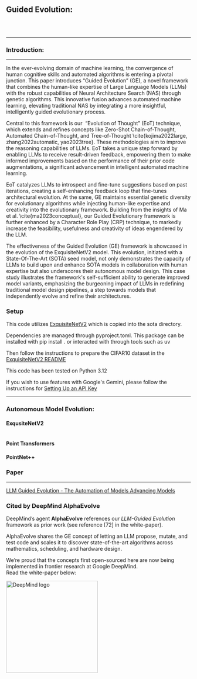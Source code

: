 ## Guided Evolution:

<p align="left">
  <img src="./assets/header.png" alt="">
</p>
<br>

______

### Introduction:
______

In the ever-evolving domain of machine learning, the convergence of human cognitive skills and automated algorithms is entering a pivotal junction. This paper introduces “Guided Evolution” (GE), a novel framework that combines the human-like expertise of Large Language Models (LLMs) with the robust capabilities of Neural Architecture Search (NAS) through genetic algorithms. This innovative fusion advances automated machine learning, elevating traditional NAS by integrating a more insightful, intelligently guided evolutionary process.

Central to this framework is our  “Evolution of Thought” (EoT) technique, which extends and refines concepts like Zero-Shot Chain-of-Thought, Automated Chain-of-Thought, and Tree-of-Thought \cite{kojima2022large, zhang2022automatic, yao2023tree}. These methodologies aim to improve the reasoning capabilities of LLMs. EoT takes a unique step forward by enabling LLMs to receive result-driven feedback, empowering them to make informed improvements based on the performance of their prior code augmentations, a significant advancement in intelligent automated machine learning.

EoT catalyzes LLMs to introspect and fine-tune suggestions based on past iterations, creating a self-enhancing feedback loop that fine-tunes architectural evolution. At the same, GE maintains essential genetic diversity for evolutionary algorithms while injecting human-like expertise and creativity into the evolutionary framework. Building from the insights of Ma et al. \cite{ma2023conceptual}, our Guided Evolutionary framework is further enhanced by a Character Role Play (CRP) technique, to markedly increase the feasibility, usefulness and creativity of ideas engendered by the LLM. 

The effectiveness of the Guided Evolution (GE) framework is showcased in the evolution of the ExquisiteNetV2 model. This evolution, initiated with a State-Of-The-Art (SOTA) seed model, not only demonstrates the capacity of LLMs to build upon and enhance SOTA models in collaboration with human expertise but also underscores their autonomous model design. This case study illustrates the framework's self-sufficient ability to generate improved model variants, emphasizing the burgeoning impact of LLMs in redefining traditional model design pipelines, a step towards models that independently evolve and refine their architectures. 

### Setup

This code utilizes [ExquisiteNetV2](https://github.com/shyhyawJou/ExquisiteNetV2) which is copied into the sota directory.

Dependencies are managed through pyproject.toml. This package can be installed with pip install . or interacted with through tools such as uv

Then follow the instructions to prepare the CIFAR10 dataset in the [ExquisiteNetV2 README](./sota/ExquisiteNetV2/README.md)

This code has been tested on Python 3.12

If you wish to use features with Google's Gemini, please follow the instructions for [Setting Up an API Key](https://ai.google.dev/gemini-api/docs/api-key)

______

### Autonomous Model Evolution:

#### ExqusiteNetV2
<p align="center">
  <img src="./assets/ge_run1.gif" alt="">
</p>

#### Point Transformers

#### PointNet++

### Paper
_____

[LLM Guided Evolution - The Automation of Models Advancing Models](./assets/paper/LLM_Guided_Evolution___The_Automation_of_Models_Advancing_Models.pdf)


### Cited by DeepMind **AlphaEvolve**

DeepMind’s agent **AlphaEvolve** references our *LLM-Guided Evolution* framework as prior work (see reference \[72\] in the white-paper). 

AlphaEvolve shares the GE concept of letting an LLM propose, mutate, and test code and scales it to discover state-of-the-art algorithms across mathematics, scheduling, and hardware design.

We’re proud that the concepts first open-sourced here are now being implemented in frontier research at Google DeepMind.  
Read the white-paper below:

<p align="left">
  <a href="https://deepmind.google/discover/blog/alphaevolve-a-gemini-powered-coding-agent-for-designing-advanced-algorithms/">
    <img src="https://upload.wikimedia.org/wikipedia/commons/d/dc/Google_DeepMind_logo.svg" alt="DeepMind logo" width="250" style="height:auto;">
  </a>
</p>
<br>
